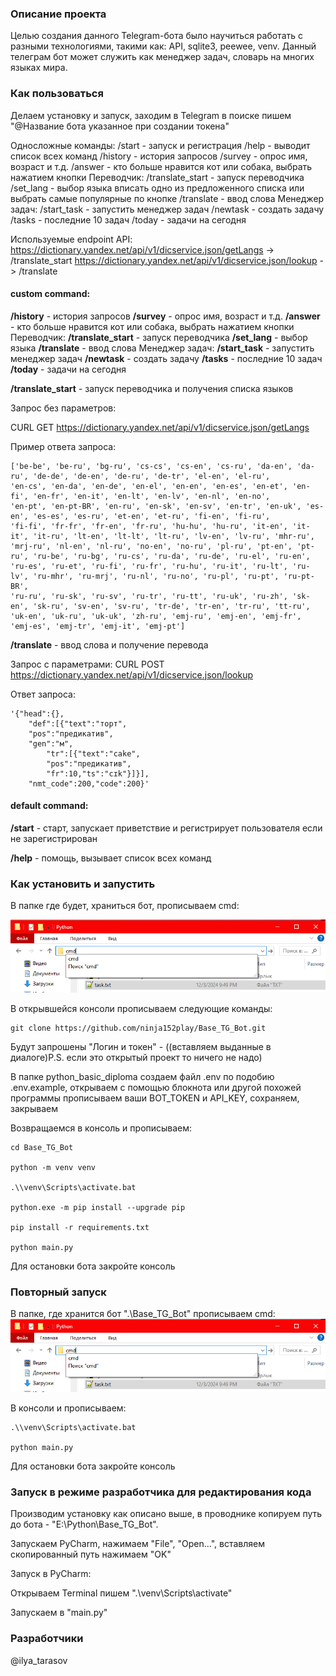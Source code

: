 ### Описание проекта
Целью создания данного Telegram-бота было научиться работать с разными технологиями, такими как: API, sqlite3, peewee, venv.
Данный телеграм бот может служить как менеджер задач, словарь на многих языках мира.

### Как пользоваться
Делаем установку и запуск, заходим в Telegram в поиске пишем "@Название бота указанное при создании токена"

Односложные команды:
/start - запуск и регистрация 
/help - выводит список всех команд
/history - история запросов
/survey - опрос имя, возраст и т.д.
/answer - кто больше нравится кот или собака, выбрать нажатием кнопки
Переводчик:
/translate_start - запуск переводчика
/set_lang - выбор языка вписать одно из предложенного списка или выбрать самые популярные по кнопке
/translate - ввод слова
Менеджер задач:
/start_task - запустить менеджер задач
/newtask - создать задачу
/tasks - последние 10 задач
/today - задачи на сегодня

Используемые endpoint API:
https://dictionary.yandex.net/api/v1/dicservice.json/getLangs -> /translate_start
https://dictionary.yandex.net/api/v1/dicservice.json/lookup -> /translate

#### custom command:


**/history** - история запросов
**/survey** - опрос имя, возраст и т.д.
**/answer** - кто больше нравится кот или собака, выбрать нажатием кнопки
Переводчик:
**/translate_start** - запуск переводчика
**/set_lang** - выбор языка
**/translate** - ввод слова
Менеджер задач:
**/start_task** - запустить менеджер задач
**/newtask** - создать задачу
**/tasks** - последние 10 задач
**/today** - задачи на сегодня

**/translate_start** - запуск переводчика и получения списка языков

Запрос без параметров:

CURL GET https://dictionary.yandex.net/api/v1/dicservice.json/getLangs

Пример ответа запроса:

```console
['be-be', 'be-ru', 'bg-ru', 'cs-cs', 'cs-en', 'cs-ru', 'da-en', 'da-ru', 'de-de', 'de-en', 'de-ru', 'de-tr', 'el-en', 'el-ru', 
'en-cs', 'en-da', 'en-de', 'en-el', 'en-en', 'en-es', 'en-et', 'en-fi', 'en-fr', 'en-it', 'en-lt', 'en-lv', 'en-nl', 'en-no', 
'en-pt', 'en-pt-BR', 'en-ru', 'en-sk', 'en-sv', 'en-tr', 'en-uk', 'es-en', 'es-es', 'es-ru', 'et-en', 'et-ru', 'fi-en', 'fi-ru', 
'fi-fi', 'fr-fr', 'fr-en', 'fr-ru', 'hu-hu', 'hu-ru', 'it-en', 'it-it', 'it-ru', 'lt-en', 'lt-lt', 'lt-ru', 'lv-en', 'lv-ru', 'mhr-ru', 
'mrj-ru', 'nl-en', 'nl-ru', 'no-en', 'no-ru', 'pl-ru', 'pt-en', 'pt-ru', 'ru-be', 'ru-bg', 'ru-cs', 'ru-da', 'ru-de', 'ru-el', 'ru-en', 
'ru-es', 'ru-et', 'ru-fi', 'ru-fr', 'ru-hu', 'ru-it', 'ru-lt', 'ru-lv', 'ru-mhr', 'ru-mrj', 'ru-nl', 'ru-no', 'ru-pl', 'ru-pt', 'ru-pt-BR', 
'ru-ru', 'ru-sk', 'ru-sv', 'ru-tr', 'ru-tt', 'ru-uk', 'ru-zh', 'sk-en', 'sk-ru', 'sv-en', 'sv-ru', 'tr-de', 'tr-en', 'tr-ru', 'tt-ru', 
'uk-en', 'uk-ru', 'uk-uk', 'zh-ru', 'emj-ru', 'emj-en', 'emj-fr', 'emj-es', 'emj-tr', 'emj-it', 'emj-pt']

```

**/translate** - ввод слова и получение перевода

Запрос с параметрами:
CURL POST https://dictionary.yandex.net/api/v1/dicservice.json/lookup 



Ответ запроса:

```
'{"head":{},
    "def":[{"text":"торт",
    "pos":"предикатив",
    "gen":"м",
        "tr":[{"text":"cake",
        "pos":"предикатив",
        "fr":10,"ts":"сɪk"}]}],
    "nmt_code":200,"code":200}'
```


#### default command:

**/start** - старт, запускает приветствие и регистрирует пользователя если не зарегистрирован

**/help** - помощь, вызывает список всех команд

### Как установить и запустить
В папке где будет, храниться бот, прописываем cmd:

![img.png](img.png)

В открывшейся консоли прописываем следующие команды:

```
git clone https://github.com/ninja152play/Base_TG_Bot.git

```

Будут запрошены "Логин и токен" - ((вставляем выданные в диалоге)P.S. если это открытый проект то ничего не надо)

В папке python_basic_diploma создаем файл .env по подобию .env.example, 
открываем с помощью блокнота или другой похожей программы прописываем ваши BOT_TOKEN и API_KEY,
сохраняем, закрываем

Возвращаемся в консоль и прописываем:
```
cd Base_TG_Bot

python -m venv venv

.\\venv\Scripts\activate.bat

python.exe -m pip install --upgrade pip

pip install -r requirements.txt

python main.py
```
Для остановки бота закройте консоль
### Повторный запуск
В папке, где хранится бот ".\\Base_TG_Bot" прописываем cmd:
![img.png](img.png)

В консоли и прописываем:
```
.\\venv\Scripts\activate.bat

python main.py
```
Для остановки бота закройте консоль

### Запуск в режиме разработчика для редактирования кода
Производим установку как описано выше, в проводнике копируем путь до бота - "E:\Python\Base_TG_Bot".

Запускаем PyCharm, нажимаем "File", "Open...", вставляем скопированный путь нажимаем "OK"

Запуск в PyCharm:

Открываем Terminal пишем ".\\venv\Scripts\activate"

Запускаем в "main.py"

### Разработчики
@ilya_tarasov